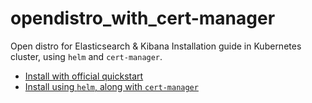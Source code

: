 # opendistro_with_cert-manager

Open distro for Elasticsearch &amp; Kibana Installation guide in Kubernetes cluster, using `helm` and `cert-manager`.

* [Install with official quickstart](official-install.md)
* [Install using `helm`, along with `cert-manager`](certmanager-install.md)